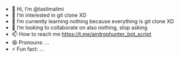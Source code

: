 - 👋 Hi, I’m @taslimalimi
- 👀 I’m interested in git clone XD
- 🌱 I’m currently learning nothing because everything is git clone XD
- 💞️ I’m looking to collaborate on also nothing, stop asking
- 📫 How to reach me https://t.me/airdrophunter_bot_script
- 😄 Pronouns: ...
- ⚡ Fun fact: ...

<!---
taslimalimi/taslimalimi is a ✨ special ✨ repository because its `README.md` (this file) appears on your GitHub profile.
You can click the Preview link to take a look at your changes.
--->

